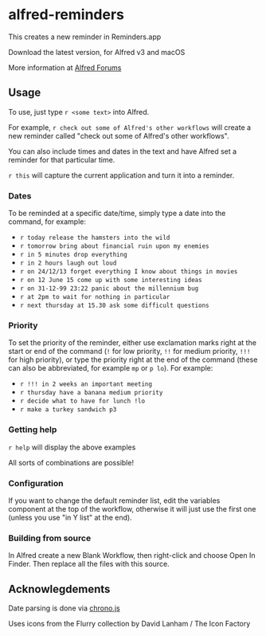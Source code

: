 alfred-reminders
================

This creates a new reminder in Reminders.app

Download the latest version, for Alfred v3 and macOS

More information at [Alfred Forums](http://www.alfredforum.com/topic/917-reminders/)

## Usage
To use, just type `r <some text>` into Alfred.

For example, `r check out some of Alfred's other workflows` will create a new reminder called "check out some of Alfred's other workflows". 

You can also include times and dates in the text and have Alfred set a reminder for that particular time.

`r this` will capture the current application and turn it into a reminder.

### Dates
To be reminded at a specific date/time, simply type a date into the command, for example:

- `r today release the hamsters into the wild`
- `r tomorrow bring about financial ruin upon my enemies`
- `r in 5 minutes drop everything`
- `r in 2 hours laugh out loud`
- `r on 24/12/13 forget everything I know about things in movies`
- `r on 12 June 15 come up with some interesting ideas`
- `r on 31-12-99 23:22 panic about the millennium bug`
- `r at 2pm to wait for nothing in particular`
- `r next thursday at 15.30 ask some difficult questions`

### Priority

To set the priority of the reminder, either use exclamation marks right at the start or end of the command (`!` for low priority, `!!` for medium priority, `!!!` for high priority), or type the priority right at the end of the command (these can also be abbreviated, for example `mp` or `p lo`). For example:

- `r !!! in 2 weeks an important meeting`
- `r thursday have a banana medium priority`
- `r decide what to have for lunch !lo`
- `r make a turkey sandwich p3`

### Getting help

`r help` will display the above examples

All sorts of combinations are possible!

### Configuration
If you want to change the default reminder list, edit the variables component at the top of the workflow, otherwise it will just use the first one (unless you use "in Y list" at the end).

### Building from source
In Alfred create a new Blank Workflow, then right-click and choose Open In Finder. Then replace all the files with this source.

## Acknowlegdements
Date parsing is done via [chrono.js](https://github.com/wanasit/chrono)

Uses icons from the Flurry collection by David Lanham / The Icon Factory

